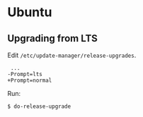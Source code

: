 # Ubuntu

## Upgrading from LTS

Edit `/etc/update-manager/release-upgrades`.

```
 ...
-Prompt=lts
+Prompt=normal
```

Run:

```
$ do-release-upgrade
```
